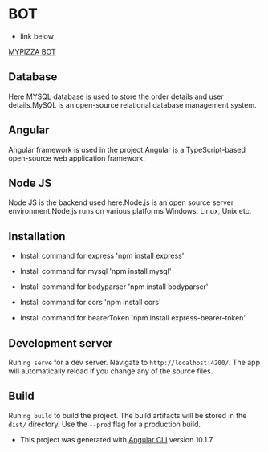 # BOT
- link below


<a href="http://3.139.118.80">MYPIZZA BOT</a>

## Database

Here MYSQL database is used to store the order details and user details.MySQL is an open-source relational database management system.

## Angular

Angular framework is used in the project.Angular is a TypeScript-based open-source web application framework.

## Node JS

Node JS is the backend used here.Node.js is an open source server environment.Node.js runs on various platforms Windows, Linux, Unix etc.

## Installation 

- Install command for express 'npm install express' 

- Install command for mysql 'npm install mysql' 

- Install command for bodyparser 'npm install bodyparser' 

- Install command for cors 'npm install cors' 

- Install command for bearerToken 'npm install express-bearer-token' 
         
## Development server

Run `ng serve` for a dev server. Navigate to `http://localhost:4200/`. The app will automatically reload if you change any of the source files.

## Build

Run `ng build` to build the project. The build artifacts will be stored in the `dist/` directory. Use the `--prod` flag for a production build.


- This project was generated with [Angular CLI](https://github.com/angular/angular-cli) version 10.1.7.

